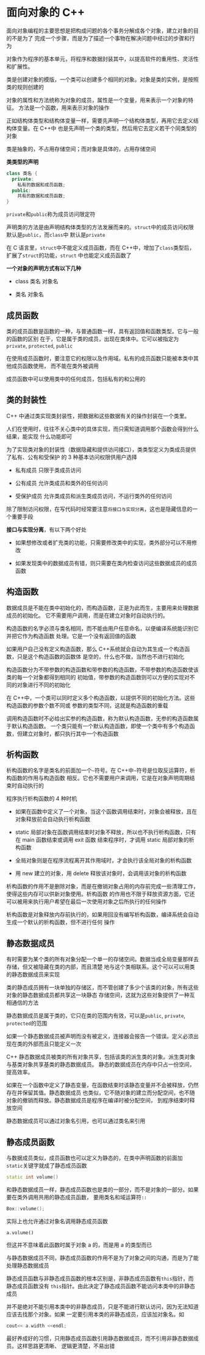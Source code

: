# 面向对象的 C++

面向对象编程的主要思想是把构成问题的各个事务分解成各个对象，建立对象的目的不是为了
完成一个步骤，而是为了描述一个事物在解决问题中经过的步骤和行为

对象作为程序的基本单元，将程序和数据封装其中，以提高软件的重用性、灵活性和扩展性。

类是创建对象的模版，一个类可以创建多个相同的对象。对象是类的实例，是按照类的规则创建的

对象的属性和方法统称为对象的成员，属性是一个变量，用来表示一个对象的特征。
方法是一个函数，用来表示对象的操作

正如结构体类型和结构体变量一样，需要先声明一个结构体类型，再用它去定义结构体变量。在 C++中
也是先声明一个类的类型，然后用它去定义若干个同类型的对象

类是抽象的，不占用存储空间；而对象是具体的，占用存储空间

**类类型的声明**

```c++
class 类名 {
  private:
    私有的数据和成员函数;
  public:
    共有的数据和成员函数;
}
```

`private`和`public`称为成员访问限定符

声明类的方法是由声明结构体类型的方法发展而来的。`struct`中的成员访问权限默认是`public`，而`class`中
默认是`private`

在 C 语言里，`struct`中不能定义成员函数，而在 C++中，增加了`class`类型后，扩展了`struct`的功能，`struct`
中也能定义成员函数了

**一个对象的声明方式有以下几种**

- class 类名 对象名

- 类名 对象名

## 成员函数

类的成员函数是函数的一种，与普通函数一样，具有返回值和函数类型。它与一般的函数的区别
在于，它是属于类的成员，出现在类体中。它可以被指定为`private`, `protected`, `public`

在使用成员函数时，要注意它的权限以及作用域。私有的成员函数只能被本类中其他成员函数使用，
而不能在类外被调用

成员函数中可以使用类中的任何成员，包括私有的和公用的

## 类的封装性

C++ 中通过类实现类封装性，把数据和这些数据有关的操作封装在一个类里。

人们在使用时，往往不关心类中的具体实现，而只需知道调用那个函数会得到什么结果，能实现
什么功能即可

为了实现类对象的封装性（数据隐藏和提供访问接口），类类型定义为类成员提供了私有、公有和受保护
的 3 种基本访问权限供用户选择

- 私有成员
  只限于类成员访问

- 公有成员
  允许类成员和类外的任何访问

- 受保护成员
  允许类成员和派生类成员访问，不运行类外的任何访问

除了限制访问权限，在写代码时经常要注意`将接口与实现分离`，这也是隐藏信息的一个重要手段

**接口与实现分离**，有以下两个好处

- 如果想修改或者扩充类的功能，只需要修改类中的实现，类外部分可以不用修改

- 如果发现类中的数据成员有错，则只需要在类内检查访问这些数据成员的成员函数

## 构造函数

数据成员是不能在类中初始化的，而构造函数，正是为此而生，主要用来处理数据成员的初始化。
它不需要用户调用，而是在建立对象时自动执行的。

构造函数的名字必须与类名相同，而不能由用户任意命名，以便编译系统能识别它并把它作为构造函数
处理。它是一个没有返回值的函数

如果用户自己没有定义构造函数，那么 C++系统就会自动为其生成一个构造函数，只是这个构造函数的函数体
是空的，什么也不做，当然也不进行初始化

构造函数分为不带参数的构造函数和带参数的构造函数，不带参数的构造函数使该类的每一个对象都得到相同的
初始值，带参数的构造函数则可以方便的实现对不同的对象进行不同的初始化

在 C++中，一个类可以同时定义多个构造函数，以提供不同的初始化方法。这些构造函数的参数个数不同或
参数的类型不同，这就是构造函数的重载

调用构造函数时不必给出实参的构造函数，称为默认构造函数，无参的构造函数属于默认构造函数。
一个类只能有一个默认构造函数，即使一个类中有多个构造函数，但建立对象时，都只执行其中一个构造函数

## 析构函数

析构函数的名字是类名的前面加一个`~`符号。在 C++中`~`符号是位取反运算符，析构函数的作用与构造函数
相反。它也不需要用户来调用，它是在对象声明周期结束时自动执行的

程序执行析构函数的 4 种时机

- 如果在函数中定义了一个对象，当这个函数调用结束时，对象会被释放，且在对象释放前会自动执行析构函数

- static 局部对象在函数调用结束时对象不释放，所以也不执行析构函数，只有在 main 函数结束或调用 exit 函数
  结束程序时，才调用 static 局部对象的析构函数

- 全局对象则是在程序流程离开其作用域时，才会执行该全局对象的析构函数

- 用 new 建立的对象，用 delete 释放该对象时，会调用该对象的析构函数

析构函数的作用不是删除对象，而是在撤销对象占用的内存前完成一些清理工作，使得这些内存可以供新对象使用。析构函数
的作用也不限于释放资源方面，它还可以被用来执行用户希望在最后一次使用对象之后所执行的任何操作

析构函数是对象释放内存前执行的，如果用回没有编写析构函数，编译系统会自动生成一个默认的析构函数，但不进行任何
操作

## 静态数据成员

有时需要为某个类的所有对象分配一个单一的存储空间。数据当成全局变量那样去存储，但又被隐藏在类的内部，而且清楚
地与这个类相联系。这个可以可以用类的静态数据成员来实现

类的静态成员拥有一块单独的存储区，而不管创建了多少个该类的对象，所有这些对象的静态数据成员都共享这一块静态
存储空间，这就为这些对象提供了一种互相通信的方法

静态数据成员是属于类的，它只在类的范围内有效，可以是`public`, `private`, `protected`的范围

如果一个静态数据成员被声明而没有被定义，连接器会报告一个错误。定义必须出现在类的外部而且只能定义一次

C++ 静态数据成员被类的所有对象共享，包括该类的派生类的对象。派生类对象与基类对象共享基类的静态数据成员。
静态的数据成员在内存中只占一份空间，提高效率。

如果在一个函数中定义了静态变量，在函数结束时该静态变量并不会被释放，仍然存在并保留其值。静态数据成员
也类似，它不随对象的建立而分配空间，也不随对象的撤销而释放。静态数据成员是程序在编译时被分配空间，
到程序结束时释放空间

静态数据成员可以通过对象名引用，也可以通过类名来引用

## 静态成员函数

与数据成员类似，成员函数也可以定义为静态的，在类中声明函数的前面加`static`关键字就成了静态成员函数

```c++
static int volume()
```

和静态数据成员一样，静态成员函数也是类的一部分，而不是对象的一部分。如果要在类外调用共用的静态成员函数，
要用类名和域运算符`::`

```c++
Box::volume();
```

实际上也允许通过对象名调用静态成员函数

```
a.volume()
```

但这并不意味着此函数时属于对象 a 的，而是用 a 的类型而已

与静态数据成员不同，静态成员函数的作用不是为了对象之间的沟通，而是为了能处理静态数据成员

静态成员函数与非静态成员函数的根本区别是，非静态成员函数有`this`指针，而静态成员函数没有
`this`指针。由此决定了静态成员函数不能访问本类中的非静态成员

并不是绝对不能引用本类中的非静态成员，只是不能进行默认访问，因为无法知道应该去找那个对象。如果
一定要引用本类的非静态成员，应该加对象名。如

```c++
cout<< a.width <<endl;
```

最好养成好的习惯，只用静态成员函数引用静态数据成员，而不引用非静态数据成员。这样思路更清晰、
逻辑更清楚，不易出错
